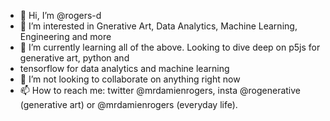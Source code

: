 - 👋 Hi, I’m @rogers-d
- 👀 I’m interested in Gnerative Art, Data Analytics, Machine Learning, Engineering and more
- 🌱 I’m currently learning all of the above. Looking to dive deep on p5js for generative art, python and 
- tensorflow for data analytics and machine learning
- 💞️ I’m not looking to collaborate on anything right now
- 📫 How to reach me: twitter @mrdamienrogers, insta @rogenerative (generative art) or @mrdamienrogers (everyday life).

<!---
rogers-d/rogers-d is a ✨ special ✨ repository because its `README.md` (this file) appears on your GitHub profile.
You can click the Preview link to take a look at your changes.
--->
